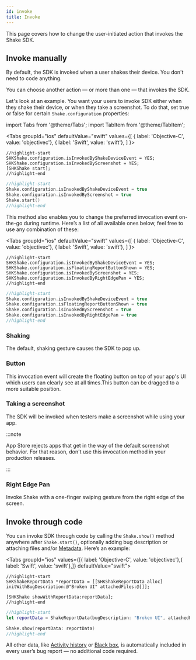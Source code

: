 ```yaml
---
id: invoke
title: Invoke
---
```

This page covers how to change the user-initiated action that invokes the Shake SDK.

## Invoke manually
By default, the SDK is invoked when a user shakes their device.
You don't need to code anything.

You can choose another action — or more than one — that invokes the SDK.

Let's look at an example.
You want your users to invoke SDK either when they shake their device, or when they take a screenshot.
To do that, set true or false for certain `Shake.configuration` properties:

import Tabs from '@theme/Tabs';
import TabItem from '@theme/TabItem';

<Tabs
  groupId="ios"
  defaultValue="swift"
  values={[
    { label: 'Objective-C', value: 'objectivec'},
    { label: 'Swift', value: 'swift'},
  ]
}>

<TabItem value="objectivec">

```objc title="AppDelegate.m"
//highlight-start
SHKShake.configuration.isInvokedByShakeDeviceEvent = YES;
SHKShake.configuration.isInvokedByScreenshot = YES;
[SHKShake start];
//highlight-end
```

</TabItem>

<TabItem value="swift">

```swift title="AppDelegate.swift"
//highlight-start
Shake.configuration.isInvokedByShakeDeviceEvent = true
Shake.configuration.isInvokedByScreenshot = true
Shake.start()
//highlight-end
```

</TabItem>
</Tabs>

This method also enables you to change the preferred invocation event on-the-go during runtime. Here’s a list of all available ones below, feel free to use any combination of these:

<Tabs
groupId="ios"
defaultValue="swift"
values={[
{ label: 'Objective-C', value: 'objectivec'},
{ label: 'Swift', value: 'swift'},
]
}>

<TabItem value="objectivec">

```objc title="AppDelegate.m"
//highlight-start
SHKShake.configuration.isInvokedByShakeDeviceEvent = YES;
SHKShake.configuration.isFloatingReportButtonShown = YES;
SHKShake.configuration.isInvokedByScreenshot = YES;
SHKShake.configuration.isInvokedByRightEdgePan = YES;
//highlight-end
```

</TabItem>

<TabItem value="swift">

```swift title="AppDelegate.swift"
//highlight-start
Shake.configuration.isInvokedByShakeDeviceEvent = true
Shake.configuration.isFloatingReportButtonShown = true
Shake.configuration.isInvokedByScreenshot = true
Shake.configuration.isInvokedByRightEdgePan = true
//highlight-end
```

</TabItem>
</Tabs>

### Shaking
The default, shaking gesture causes the SDK to pop up.

### Button
This invocation event will create the floating button on top of your app's UI which users can clearly see at all times.This button can be dragged to a more suitable position.

### Taking a screenshot
The SDK will be invoked when testers make a screenshot while using your app.

:::note

App Store rejects apps that get in the way of the default screenshot behavior. For that reason, don't use this invocation method in your production releases.

:::

### Right Edge Pan
Invoke Shake with a one-finger swiping gesture from the right edge of the screen.

## Invoke through code
You can invoke SDK through code by calling the `Shake.show()` method anywhere after `Shake.start()`, optionally adding bug description or attaching files and/or [Metadata](ios/metadata.md). Here’s an example:

<Tabs groupId="ios" values={[{ label: 'Objective-C', value: 'objectivec'},{ label: 'Swift', value: 'swift'},]} defaultValue="swift"><TabItem value="objectivec">

```objc title="AppDelegate.m"
//highlight-start
SHKShakeReportData *reportData = [[SHKShakeReportData alloc] initWithBugDescription:@"Broken UI" attachedFiles:@[]];

[SHKShake showWithReportData:reportData]; 
//highlight-end
```

</TabItem><TabItem value="swift">

```swift title="AppDelegate.swift"
//highlight-start
let reportData = ShakeReportData(bugDescription: "Broken UI", attachedFiles: [])

Shake.show(reportData: reportData)
//highlight-end
```

</TabItem></Tabs>

All other data, like [Activity history](ios/activity.md) or [Black box](ios/blackbox.md), is automatically included in every user’s bug report — no additional code required.
